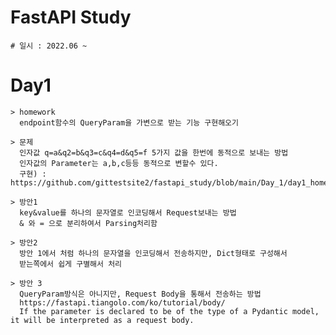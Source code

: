 # FastAPI Study
    # 일시 : 2022.06 ~

# Day1 
    > homework
      endpoint함수의 QueryParam을 가변으로 받는 기능 구현해오기

    > 문제
      인자값 q=a&q2=b&q3=c&q4=d&q5=f 5가지 값을 한번에 동적으로 보내는 방법
      인자값의 Parameter는 a,b,c등등 동적으로 변할수 있다.
      구현) : https://github.com/gittestsite2/fastapi_study/blob/main/Day_1/day1_homework.py

    > 방안1
      key&value를 하나의 문자열로 인코딩해서 Request보내는 방법
      & 와 = 으로 분리하여서 Parsing처리함

    > 방안2
      방안 1에서 처럼 하나의 문자열을 인코딩해서 전송하지만, Dict형태로 구성해서 
      받는쪽에서 쉽게 구별해서 처리

    > 방안 3
      QueryParam방식은 아니지만, Request Body을 통해서 전송하는 방법
      https://fastapi.tiangolo.com/ko/tutorial/body/
      If the parameter is declared to be of the type of a Pydantic model, it will be interpreted as a request body.
